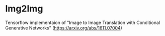 # Img2Img

Tensorflow implementaion of "Image to Image Translation with Conditional Generative Networks" (https://arxiv.org/abs/1611.07004)
